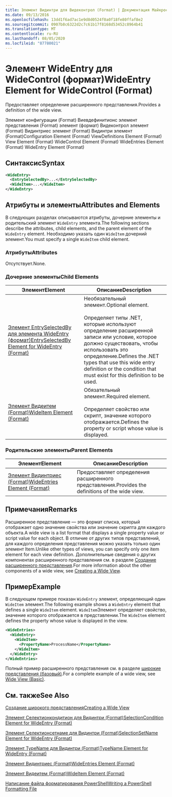 ```yaml
---
title: Элемент Видинтри для Видеконтрол (Format) | Документация Майкрософт
ms.date: 09/13/2016
ms.openlocfilehash: 13dd1f6ad7ac1e9d8d0524f0a0f18fe80ffaf8e2
ms.sourcegitcommit: 0907b8c6322d2c7c61b17f8168d53452c8964b41
ms.translationtype: MT
ms.contentlocale: ru-RU
ms.lasthandoff: 08/05/2020
ms.locfileid: "87780021"
---
```

# <a name="wideentry-element-for-widecontrol-format"></a><span data-ttu-id="89818-102">Элемент WideEntry для WideControl (формат)</span><span class="sxs-lookup"><span data-stu-id="89818-102">WideEntry Element for WideControl (Format)</span></span>

<span data-ttu-id="89818-103">Предоставляет определение расширенного представления.</span><span class="sxs-lookup"><span data-stu-id="89818-103">Provides a definition of the wide view.</span></span>

<span data-ttu-id="89818-104">Элемент конфигурации (Format) Виевдефинитионс элемент представления (Format) элемент (формат) Видеконтрол элемент (Format) Видинтриес элемент (Format) Видинтри элемент (Format)</span><span class="sxs-lookup"><span data-stu-id="89818-104">Configuration Element (Format) ViewDefinitions Element (Format) View Element (Format) WideControl Element (Format) WideEntries Element (Format) WideEntry Element (Format)</span></span>

## <a name="syntax"></a><span data-ttu-id="89818-105">Синтаксис</span><span class="sxs-lookup"><span data-stu-id="89818-105">Syntax</span></span>

```xml
<WideEntry>
  <EntrySelectedBy>...</EntrySelectedBy>
  <WideItem>...</WideItem>
</WideEntry>
```

## <a name="attributes-and-elements"></a><span data-ttu-id="89818-106">Атрибуты и элементы</span><span class="sxs-lookup"><span data-stu-id="89818-106">Attributes and Elements</span></span>

<span data-ttu-id="89818-107">В следующих разделах описываются атрибуты, дочерние элементы и родительский элемент `WideEntry` элемента.</span><span class="sxs-lookup"><span data-stu-id="89818-107">The following sections describe the attributes, child elements, and the parent element of the `WideEntry` element.</span></span> <span data-ttu-id="89818-108">Необходимо указать один `WideItem` дочерний элемент.</span><span class="sxs-lookup"><span data-stu-id="89818-108">You must specify a single `WideItem` child element.</span></span>

### <a name="attributes"></a><span data-ttu-id="89818-109">Атрибуты</span><span class="sxs-lookup"><span data-stu-id="89818-109">Attributes</span></span>

<span data-ttu-id="89818-110">Отсутствует.</span><span class="sxs-lookup"><span data-stu-id="89818-110">None.</span></span>

### <a name="child-elements"></a><span data-ttu-id="89818-111">Дочерние элементы</span><span class="sxs-lookup"><span data-stu-id="89818-111">Child Elements</span></span>

|<span data-ttu-id="89818-112">Элемент</span><span class="sxs-lookup"><span data-stu-id="89818-112">Element</span></span>|<span data-ttu-id="89818-113">Описание</span><span class="sxs-lookup"><span data-stu-id="89818-113">Description</span></span>|
|-------------|-----------------|
|[<span data-ttu-id="89818-114">Элемент EntrySelectedBy для элемента WideEntry (формат)</span><span class="sxs-lookup"><span data-stu-id="89818-114">EntrySelectedBy Element for WideEntry (Format)</span></span>](./entryselectedby-element-for-wideentry-format.md)|<span data-ttu-id="89818-115">Необязательный элемент.</span><span class="sxs-lookup"><span data-stu-id="89818-115">Optional element.</span></span><br /><br /> <span data-ttu-id="89818-116">Определяет типы .NET, которые используют определение расширенной записи или условие, которое должно существовать, чтобы использовать это определение.</span><span class="sxs-lookup"><span data-stu-id="89818-116">Defines the .NET types that use this wide entry definition or the condition that must exist for this definition to be used.</span></span>|
|[<span data-ttu-id="89818-117">Элемент Видеитем (Format)</span><span class="sxs-lookup"><span data-stu-id="89818-117">WideItem Element (Format)</span></span>](./wideitem-element-for-widecontrol-format.md)|<span data-ttu-id="89818-118">Обязательный элемент.</span><span class="sxs-lookup"><span data-stu-id="89818-118">Required element.</span></span><br /><br /> <span data-ttu-id="89818-119">Определяет свойство или скрипт, значение которого отображается.</span><span class="sxs-lookup"><span data-stu-id="89818-119">Defines the property or script whose value is displayed.</span></span>|

### <a name="parent-elements"></a><span data-ttu-id="89818-120">Родительские элементы</span><span class="sxs-lookup"><span data-stu-id="89818-120">Parent Elements</span></span>

|<span data-ttu-id="89818-121">Элемент</span><span class="sxs-lookup"><span data-stu-id="89818-121">Element</span></span>|<span data-ttu-id="89818-122">Описание</span><span class="sxs-lookup"><span data-stu-id="89818-122">Description</span></span>|
|-------------|-----------------|
|[<span data-ttu-id="89818-123">Элемент Видинтриес (Format)</span><span class="sxs-lookup"><span data-stu-id="89818-123">WideEntries Element (Format)</span></span>](./wideentries-element-for-widecontrol-format.md)|<span data-ttu-id="89818-124">Предоставляет определения расширенного представления.</span><span class="sxs-lookup"><span data-stu-id="89818-124">Provides the definitions of the wide view.</span></span>|

## <a name="remarks"></a><span data-ttu-id="89818-125">Примечания</span><span class="sxs-lookup"><span data-stu-id="89818-125">Remarks</span></span>

<span data-ttu-id="89818-126">Расширенное представление — это формат списка, который отображает одно значение свойства или значение скрипта для каждого объекта.</span><span class="sxs-lookup"><span data-stu-id="89818-126">A wide view is a list format that displays a single property value or script value for each object.</span></span> <span data-ttu-id="89818-127">В отличие от других типов представлений, для каждого определения представления можно указать только один элемент Item.</span><span class="sxs-lookup"><span data-stu-id="89818-127">Unlike other types of views, you can specify only one item element for each view definition.</span></span> <span data-ttu-id="89818-128">Дополнительные сведения о других компонентах расширенного представления см. в разделе [Создание расширенного представления](./creating-a-wide-view.md).</span><span class="sxs-lookup"><span data-stu-id="89818-128">For more information about the other components of a wide view, see [Creating a Wide View](./creating-a-wide-view.md).</span></span>

## <a name="example"></a><span data-ttu-id="89818-129">Пример</span><span class="sxs-lookup"><span data-stu-id="89818-129">Example</span></span>

<span data-ttu-id="89818-130">В следующем примере показан `WideEntry` элемент, определяющий один `WideItem` элемент.</span><span class="sxs-lookup"><span data-stu-id="89818-130">The following example shows a `WideEntry` element that defines a single `WideItem` element.</span></span> <span data-ttu-id="89818-131">`WideItem`Элемент определяет свойство, значение которого отображается в представлении.</span><span class="sxs-lookup"><span data-stu-id="89818-131">The `WideItem` element defines the property whose value is displayed in the view.</span></span>

```xml
<WideEntries>
  <WideEntry>
    <WideItem>
      <PropertyName>ProcessName</PropertyName>
    </WideItem>
  </WideEntry>
</WideEntries>

```

<span data-ttu-id="89818-132">Полный пример расширенного представления см. в разделе [широкие представления (базовый)](./wide-view-basic.md).</span><span class="sxs-lookup"><span data-stu-id="89818-132">For a complete example of a wide view, see [Wide View (Basic)](./wide-view-basic.md).</span></span>

## <a name="see-also"></a><span data-ttu-id="89818-133">См. также</span><span class="sxs-lookup"><span data-stu-id="89818-133">See Also</span></span>

[<span data-ttu-id="89818-134">Создание широкого представления</span><span class="sxs-lookup"><span data-stu-id="89818-134">Creating a Wide View</span></span>](./creating-a-wide-view.md)

[<span data-ttu-id="89818-135">Элемент Селектионкондитион для Видинтри (Format)</span><span class="sxs-lookup"><span data-stu-id="89818-135">SelectionCondition Element for WideEntry (Format)</span></span>](./selectioncondition-element-for-entryselectedby-for-widecontrol-format.md)

[<span data-ttu-id="89818-136">Элемент Селектионсетнаме для Видинтри (Format)</span><span class="sxs-lookup"><span data-stu-id="89818-136">SelectionSetName Element for WideEntry (Format)</span></span>](./selectionsetname-element-for-entryselectedby-for-widecontrol-format.md)

[<span data-ttu-id="89818-137">Элемент TypeName для Видинтри (Format)</span><span class="sxs-lookup"><span data-stu-id="89818-137">TypeName Element for WideEntry (Format)</span></span>](./typename-element-for-entryselectedby-for-wideentry-format.md)

[<span data-ttu-id="89818-138">Элемент Видинтриес (Format)</span><span class="sxs-lookup"><span data-stu-id="89818-138">WideEntries Element (Format)</span></span>](./wideentries-element-for-widecontrol-format.md)

[<span data-ttu-id="89818-139">Элемент Видеитем (Format)</span><span class="sxs-lookup"><span data-stu-id="89818-139">WideItem Element (Format)</span></span>](./wideitem-element-for-widecontrol-format.md)

[<span data-ttu-id="89818-140">Написание файла форматирования PowerShell</span><span class="sxs-lookup"><span data-stu-id="89818-140">Writing a PowerShell Formatting File</span></span>](./writing-a-powershell-formatting-file.md)
